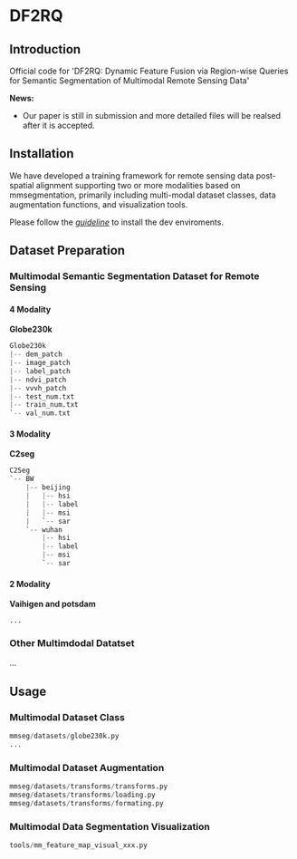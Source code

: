 # DF2RQ

## Introduction

Official code for 'DF2RQ: Dynamic Feature Fusion via Region-wise Queries for Semantic Segmentation of Multimodal Remote Sensing Data'

**News:**

* Our paper is still in submission and more detailed files will be realsed after it is accepted.

## Installation

We have developed a training framework for remote sensing data post-spatial alignment supporting two or more modalities based on mmsegmentation, primarily including multi-modal dataset classes, data augmentation functions, and visualization tools.

Please follow the *[guideline](https://mmsegmentation.readthedocs.io/en/latest/get_started.html)* to install the dev enviroments.

## Dataset Preparation

### Multimodal Semantic Segmentation Dataset for Remote Sensing

#### 4 Modality

**Globe230k**

```python
Globe230k
|-- dem_patch
|-- image_patch
|-- label_patch
|-- ndvi_patch
|-- vvvh_patch
|-- test_num.txt
|-- train_num.txt
`-- val_num.txt

```

#### 3 Modality

**C2seg**

```python
C2Seg
`-- BW
    |-- beijing
    |   |-- hsi
    |   |-- label
    |   |-- msi
    |   `-- sar
    `-- wuhan
        |-- hsi
        |-- label
        |-- msi
        `-- sar
```

#### 2 Modality

**Vaihigen and potsdam**

```
...

```

### Other Multimdodal Datatset

...

## Usage

### Multimodal Dataset Class

```python
mmseg/datasets/globe230k.py
...
```

### Multimodal Dataset Augmentation

```python
mmseg/datasets/transforms/transforms.py
mmseg/datasets/transforms/loading.py
mmseg/datasets/transforms/formating.py
```


### Multimodal Data Segmentation Visualization

```python
tools/mm_feature_map_visual_xxx.py
```
